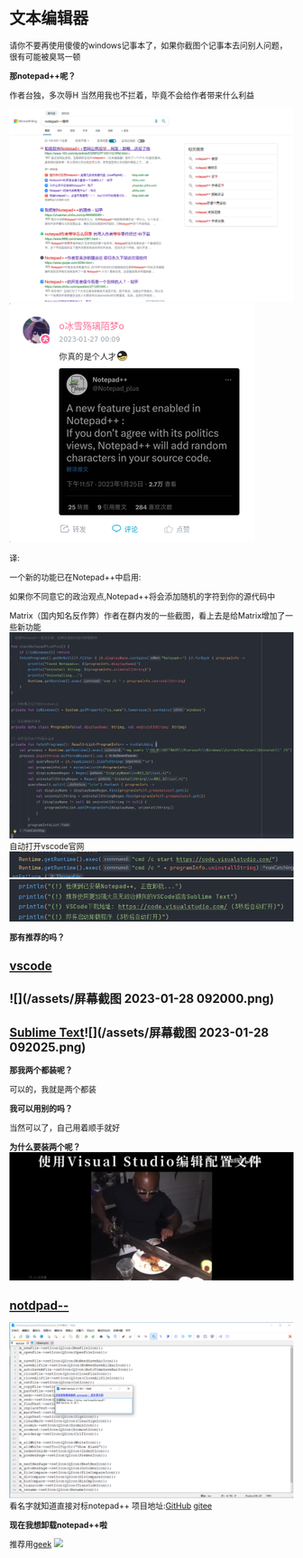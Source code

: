 # 文本编辑器

请你不要再使用傻傻的windows记事本了，如果你截图个记事本去问别人问题，很有可能被臭骂一顿

**那notepad++呢？**

作者台独，多次辱H 当然用我也不拦着，毕竟不会给作者带来什么利益

![](/assets/notepad++1.png)![](/assets/notepad++2.png)

译:

一个新的功能已在Notepad++中启用:

如果你不同意它的政治观点,Notepad++将会添加随机的字符到你的源代码中



Matrix（国内知名反作弊）作者在群内发的一些截图，看上去是给Matrix增加了一些新功能![](/assets/1787766313-2333907627-F5623BA5B80F89897A02727FABAA099F.png)自动打开vscode官网![](/assets/1787766313-2702745617-E50ABE9B7E3F60B6A6A2FF7556E2BEB4.png)![](/assets/1787766313-1055980572-A7039EA90EC18C8E0B7C4908C152F080.png)

**那有推荐的吗？**

## [vscode](https://code.visualstudio.com/)

## ![](/assets/屏幕截图 2023-01-28 092000.png)

## [Sublime Text](https://www.sublimetext.com/)![](/assets/屏幕截图 2023-01-28 092025.png)

**那我两个都装呢？**

可以的，我就是两个都装

**我可以用别的吗？**

当然可以了，自己用着顺手就好

**为什么要装两个呢？**![](/assets/Screenshot_2023-01-27-11-52-51-926_tv.danmaku.bil.jpg)

## [notdpad--](https://gitee.com/cxasm/notepad--)
![](/assets/notepad--.png)
看名字就知道直接对标notepad++
项目地址:[GitHub](https://github.com/cxasm/notepad--)   [gitee](https://gitee.com/cxasm/notepad--)

**现在我想卸载notepad++啦**

推荐用[geek](https://geekuninstaller.com/)
![](https://geekuninstaller.com/assets/images/boxshot.png)


